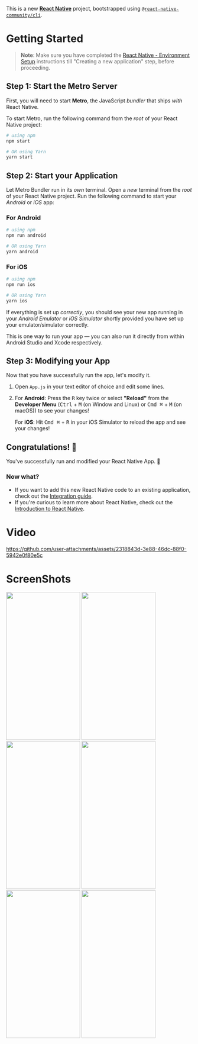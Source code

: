 This is a new [**React Native**](https://reactnative.dev) project, bootstrapped using [`@react-native-community/cli`](https://github.com/react-native-community/cli).

# Getting Started

>**Note**: Make sure you have completed the [React Native - Environment Setup](https://reactnative.dev/docs/environment-setup) instructions till "Creating a new application" step, before proceeding.

## Step 1: Start the Metro Server

First, you will need to start **Metro**, the JavaScript _bundler_ that ships _with_ React Native.

To start Metro, run the following command from the _root_ of your React Native project:

```bash
# using npm
npm start

# OR using Yarn
yarn start
```

## Step 2: Start your Application

Let Metro Bundler run in its _own_ terminal. Open a _new_ terminal from the _root_ of your React Native project. Run the following command to start your _Android_ or _iOS_ app:

### For Android

```bash
# using npm
npm run android

# OR using Yarn
yarn android
```

### For iOS

```bash
# using npm
npm run ios

# OR using Yarn
yarn ios
```

If everything is set up _correctly_, you should see your new app running in your _Android Emulator_ or _iOS Simulator_ shortly provided you have set up your emulator/simulator correctly.

This is one way to run your app — you can also run it directly from within Android Studio and Xcode respectively.

## Step 3: Modifying your App

Now that you have successfully run the app, let's modify it.

1. Open `App.js` in your text editor of choice and edit some lines.
2. For **Android**: Press the <kbd>R</kbd> key twice or select **"Reload"** from the **Developer Menu** (<kbd>Ctrl</kbd> + <kbd>M</kbd> (on Window and Linux) or <kbd>Cmd ⌘</kbd> + <kbd>M</kbd> (on macOS)) to see your changes!

   For **iOS**: Hit <kbd>Cmd ⌘</kbd> + <kbd>R</kbd> in your iOS Simulator to reload the app and see your changes!

## Congratulations! :tada:

You've successfully run and modified your React Native App. :partying_face:

### Now what?

- If you want to add this new React Native code to an existing application, check out the [Integration guide](https://reactnative.dev/docs/integration-with-existing-apps).
- If you're curious to learn more about React Native, check out the [Introduction to React Native](https://reactnative.dev/docs/getting-started).

# Video


https://github.com/user-attachments/assets/2318843d-3e88-46dc-88f0-5942e0f80e5c


# ScreenShots
<img src='https://github.com/user-attachments/assets/feb018af-422d-463a-a2c5-8367baeb2306' width='200' height='400'/>
<img src='https://github.com/user-attachments/assets/a3f48dc6-6e1c-47bb-a186-39756798238b' width='200' height='400'/>
<img src='https://github.com/user-attachments/assets/5b296242-ebbc-4824-b3f9-32c1ec3c1bfa' width='200' height='400'/>
<img src='https://github.com/user-attachments/assets/c347b961-81d6-4a60-9ef7-53b05cd53ed5' width='200' height='400'/>
<img src='https://github.com/user-attachments/assets/59087830-3807-471e-a54b-e98a444207ce' width='200' height='400'/>
<img src='https://github.com/user-attachments/assets/d0993b99-826b-4c96-a82c-e513735d4219' width='200' height='400'/>






